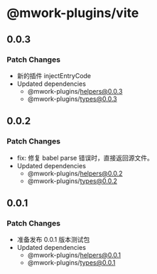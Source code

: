 # @mwork-plugins/vite

## 0.0.3

### Patch Changes

- 新的插件 injectEntryCode
- Updated dependencies
  - @mwork-plugins/helpers@0.0.3
  - @mwork-plugins/types@0.0.3

## 0.0.2

### Patch Changes

- fix: 修复 babel parse 错误时，直接返回源文件。
- Updated dependencies
  - @mwork-plugins/helpers@0.0.2
  - @mwork-plugins/types@0.0.2

## 0.0.1

### Patch Changes

- 准备发布 0.0.1 版本测试包
- Updated dependencies
  - @mwork-plugins/helpers@0.0.1
  - @mwork-plugins/types@0.0.1
